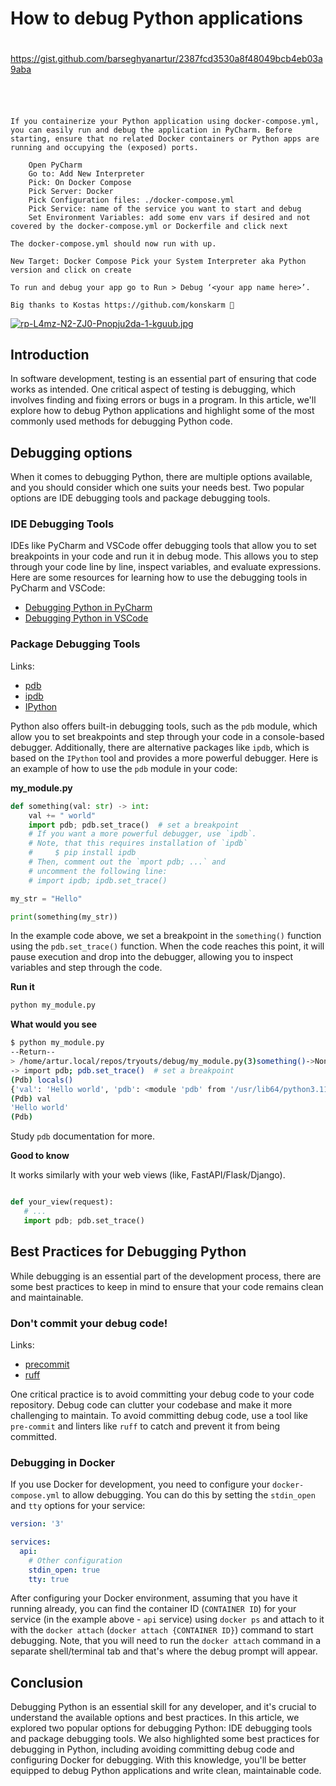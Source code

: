 # How to debug Python applications

##
#
https://gist.github.com/barseghyanartur/2387fcd3530a8f48049bcb4eb03a9aba
#
##


```


If you containerize your Python application using docker-compose.yml, you can easily run and debug the application in PyCharm. Before starting, ensure that no related Docker containers or Python apps are running and occupying the (exposed) ports.

    Open PyCharm
    Go to: Add New Interpreter
    Pick: On Docker Compose
    Pick Server: Docker
    Pick Configuration files: ./docker-compose.yml
    Pick Service: name of the service you want to start and debug
    Set Environment Variables: add some env vars if desired and not covered by the docker-compose.yml or Dockerfile and click next

The docker-compose.yml should now run with up.

New Target: Docker Compose Pick your System Interpreter aka Python version and click on create

To run and debug your app go to Run > Debug ‘<your app name here>’.

Big thanks to Kostas https://github.com/konskarm 🙌

```


[![rp-L4mz-N2-ZJ0-Pnopju2da-1-kguub.jpg](https://i.postimg.cc/rp4SskQv/rp-L4mz-N2-ZJ0-Pnopju2da-1-kguub.jpg)](https://postimg.cc/XZVZ1TM8)

## Introduction

In software development, testing is an essential part of ensuring that code works as intended. One critical aspect of testing is debugging, which involves finding and fixing errors or bugs in a program. In this article, we'll explore how to debug Python applications and highlight some of the most commonly used methods for debugging Python code.

## Debugging options

When it comes to debugging Python, there are multiple options available, and you should consider which one suits your needs best. Two popular options are IDE debugging tools and package debugging tools.

### IDE Debugging Tools

IDEs like PyCharm and VSCode offer debugging tools that allow you to set breakpoints in your code and run it in debug mode. This allows you to step through your code line by line, inspect variables, and evaluate expressions. Here are some resources for learning how to use the debugging tools in PyCharm and VSCode:

- [Debugging Python in PyCharm](https://www.jetbrains.com/help/pycharm/debugging-your-first-python-application.html)
- [Debugging Python in VSCode](https://code.visualstudio.com/docs/python/debugging)

### Package Debugging Tools

Links:

- [pdb](https://docs.python.org/3/library/pdb.html)
- [ipdb](https://pypi.org/project/ipdb/)
- [IPython](https://ipython.readthedocs.io/en/stable/interactive/tutorial.html)

Python also offers built-in debugging tools, such as the `pdb` module, which allow you to set breakpoints and step through your code in a console-based debugger. Additionally, there are alternative packages like `ipdb`, which is based on the `IPython` tool and provides a more powerful debugger. Here is an example of how to use the `pdb` module in your code:

**my_module.py**

```python
def something(val: str) -> int:
    val += " world"
    import pdb; pdb.set_trace()  # set a breakpoint
    # If you want a more powerful debugger, use `ipdb`.
    # Note, that this requires installation of `ipdb`
    #     $ pip install ipdb
    # Then, comment out the `mport pdb; ...` and 
    # uncomment the following line:
    # import ipdb; ipdb.set_trace()

my_str = "Hello"

print(something(my_str))
```

In the example code above, we set a breakpoint in the `something()` function using the `pdb.set_trace()` function. When the code reaches this point, it will pause execution and drop into the debugger, allowing you to inspect variables and step through the code.

**Run it**

```sh
python my_module.py
```

**What would you see**

```sh
$ python my_module.py 
--Return--
> /home/artur.local/repos/tryouts/debug/my_module.py(3)something()->None
-> import pdb; pdb.set_trace()  # set a breakpoint
(Pdb) locals()
{'val': 'Hello world', 'pdb': <module 'pdb' from '/usr/lib64/python3.11/pdb.py'>, '__return__': None}
(Pdb) val
'Hello world'
(Pdb)
```

Study `pdb` documentation for more.

**Good to know**

It works similarly with your web views (like, FastAPI/Flask/Django).

```python

def your_view(request):
   # ...
   import pdb; pdb.set_trace()
```

## Best Practices for Debugging Python

While debugging is an essential part of the development process, there are some best practices to keep in mind to ensure that your code remains clean and maintainable.

### Don't commit your debug code!

Links:

- [precommit](https://pre-commit.com/)
- [ruff](https://github.com/charliermarsh/ruff)

One critical practice is to avoid committing your debug code to your code repository. Debug code can clutter your codebase and make it more challenging to maintain. To avoid committing debug code, use a tool like `pre-commit` and linters like `ruff` to catch and prevent it from being committed.

### Debugging in Docker

If you use Docker for development, you need to configure your `docker-compose.yml` to allow debugging. You can do this by setting the `stdin_open` and `tty` options for your service:

```yaml
version: '3'

services:
  api:
    # Other configuration
    stdin_open: true
    tty: true
```

After configuring your Docker environment, assuming that you have it running already, you can find the container ID (`CONTAINER ID`) for your service (in the example above - `api` service) using `docker ps` and attach to it with the `docker attach` (`docker attach {CONTAINER ID}`) command to start debugging. Note, that you will need to run the `docker attach` command in a separate shell/terminal tab and that's where the debug prompt will appear.

## Conclusion

Debugging Python is an essential skill for any developer, and it's crucial to understand the available options and best practices. In this article, we explored two popular options for debugging Python: IDE debugging tools and package debugging tools. We also highlighted some best practices for debugging in Python, including avoiding committing debug code and configuring Docker for debugging. With this knowledge, you'll be better equipped to debug Python applications and write clean, maintainable code.
